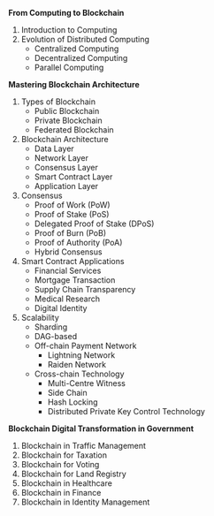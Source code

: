 **From Computing to Blockchain**

1. Introduction to Computing
2. Evolution of Distributed Computing
   - Centralized Computing
   - Decentralized Computing
   - Parallel Computing



**Mastering Blockchain Architecture** 

1. Types of Blockchain
   - Public Blockchain
   - Private Blockchain
   - Federated Blockchain
2. Blockchain Architecture
   - Data Layer
   - Network Layer
   - Consensus Layer
   - Smart Contract Layer
   - Application Layer
3. Consensus
   - Proof of Work (PoW)
   - Proof of Stake (PoS)
   - Delegated Proof of Stake (DPoS)
   - Proof of Burn (PoB)
   - Proof of Authority (PoA)
   - Hybrid Consensus
4. Smart Contract Applications
   - Financial Services
   - Mortgage Transaction
   - Supply Chain Transparency
   - Medical Research
   - Digital Identity
5. Scalability 
   - Sharding
   - DAG-based
   - Off-chain Payment Network
     - Lightning Network
     - Raiden Network
   - Cross-chain Technology
     - Multi-Centre Witness
     - Side Chain
     - Hash Locking
     - Distributed Private Key Control Technology



**Blockchain Digital Transformation in Government**

1. Blockchain in Traffic Management
2. Blockchain for Taxation
3. Blockchain for Voting
4. Blockchain for Land Registry
5. Blockchain in Healthcare
6. Blockchain in Finance
7. Blockchain in Identity Management